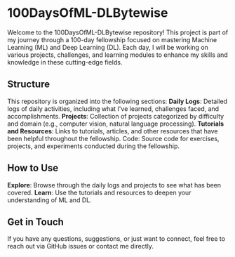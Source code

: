# 100DaysOfML-DLBytewise
Welcome to the 100DaysOfML-DLBytewise repository! This project is part of my journey through a 100-day fellowship focused on mastering Machine Learning (ML) and Deep Learning (DL). Each day, I will be working on various projects, challenges, and learning modules to enhance my skills and knowledge in these cutting-edge fields.
## Structure
This repository is organized into the following sections:
**Daily Logs**: Detailed logs of daily activities, including what I've learned, challenges faced, and accomplishments.
**Projects**: Collection of projects categorized by difficulty and domain (e.g., computer vision, natural language processing).
**Tutorials and Resources**: Links to tutorials, articles, and other resources that have been helpful throughout the fellowship.
Code: Source code for exercises, projects, and experiments conducted during the fellowship.
## How to Use
**Explore**: Browse through the daily logs and projects to see what has been covered.
**Learn**: Use the tutorials and resources to deepen your understanding of ML and DL.
## Get in Touch
If you have any questions, suggestions, or just want to connect, feel free to reach out via GitHub issues or contact me directly.
